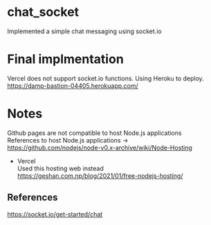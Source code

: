 # chat_socket

Implemented a simple chat messaging using socket.io


# Final implmentation

Vercel does not support socket.io functions. Using Heroku to deploy.
<br> https://damp-bastion-04405.herokuapp.com/

# Notes

Github pages are not compatible to host Node.js applications <br>
References to host Node.js applications -> <br>
https://github.com/nodejs/node-v0.x-archive/wiki/Node-Hosting

- Vercel
<br> Used this hosting web instead <br>
https://geshan.com.np/blog/2021/01/free-nodejs-hosting/


## References
https://socket.io/get-started/chat
